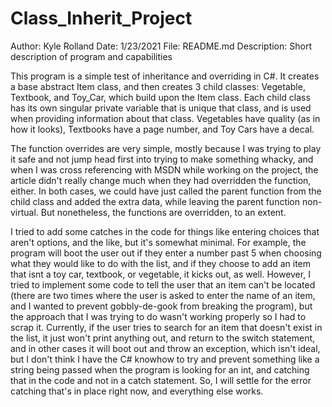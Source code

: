 # Class_Inherit_Project

Author: Kyle Rolland
Date: 1/23/2021
File: README.md
Description: Short description of program and capabilities

This program is a simple test of inheritance and overriding in C#. It creates a base abstract Item class, and then creates 3 child classes: Vegetable, Textbook, and Toy_Car, which build upon the Item class. Each child class has its own singular private variable that is unique that class, and is used when providing information about that class. Vegetables have quality (as in how it looks), Textbooks have a page number, and Toy Cars have a decal.

The function overrides are very simple, mostly because I was trying to play it safe and not jump head first into trying to make something whacky, and when I was cross referencing with MSDN while working on the project, the article didn't really change much when they had overridden the function, either. In both cases, we could have just called the parent function from the child class and added the extra data, while leaving the parent function non-virtual. But nonetheless, the functions are overridden, to an extent.

I tried to add some catches in the code for things like entering choices that aren't options, and the like, but it's somewhat minimal. For example, the program will boot the user out if they enter a number past 5 when choosing what they would like to do with the list, and if they choose to add an item that isnt a toy car, textbook, or vegetable, it kicks out, as well. However, I tried to implement some code to tell the user that an item can't be located (there are two times where the user is asked to enter the name of an item, and I wanted to prevent gobbly-de-gook from breaking the program), but the approach that I was trying to do wasn't working properly so I had to scrap it. Currently, if the user tries to search for an item that doesn't exist in the list, it just won't print anything out, and return to the switch statement, and in other cases it will boot out and throw an exception, which isn't ideal, but I don't think I have the C# knowhow to try and prevent something like a string being passed when the program is looking for an int, and catching that in the code and not in a catch statement. So, I will settle for the error catching that's in place right now, and everything else works.
